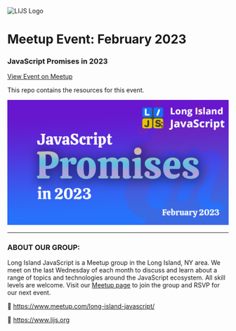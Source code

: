 ![LIJS Logo](https://raw.githubusercontent.com/longislandjavascript/longislandjavascript/main/public/logo.png)

# Meetup Event: February 2023
### JavaScript Promises in 2023

[View Event on Meetup](https://www.meetup.com/long-island-javascript/events/jcqlbtyfcdbdc/)

This repo contains the resources for this event.

![Event Graphic](event-graphic.png)


___

### ABOUT OUR GROUP:

Long Island JavaScript is a Meetup group in the Long Island, NY area. We meet on the last Wednesday of each month to discuss and learn about a range of topics and technologies around the JavaScript ecosystem. All skill levels are welcome. Visit our [Meetup page](https://www.meetup.com/long-island-javascript/) to join the group and RSVP for our next event.

🔗 https://www.meetup.com/long-island-javascript/

🔗 https://www.lijs.org